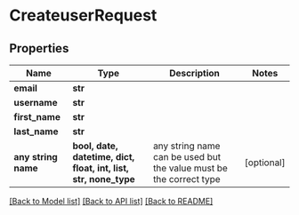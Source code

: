# CreateuserRequest


## Properties
Name | Type | Description | Notes
------------ | ------------- | ------------- | -------------
**email** | **str** |  | 
**username** | **str** |  | 
**first_name** | **str** |  | 
**last_name** | **str** |  | 
**any string name** | **bool, date, datetime, dict, float, int, list, str, none_type** | any string name can be used but the value must be the correct type | [optional]

[[Back to Model list]](../README.md#documentation-for-models) [[Back to API list]](../README.md#documentation-for-api-endpoints) [[Back to README]](../README.md)


